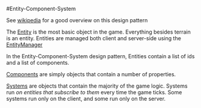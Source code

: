 #Entity-Component-System

See [wikipedia](https://en.wikipedia.org/wiki/Entity_component_system) for a good overview on this design pattern

The [Entity](public/Entity.md) is the most basic object in the game. Everything besides terrain is an entity. 
Entities are managed both client and server-side using the [EntityManager](public/EntityManager.md)

In the Entity-Component-System design pattern, Entities contain a list of ids and a list of components. 

[Components](public/Components/Components.md) are simply objects that contain a number of properties. 

[Systems](public/Systems/Systems.md) are objects that contain the majority of the game logic. Systems run *on entities that subscribe to them* every time the game ticks. Some systems run only on the client, and some run only on the server. 
